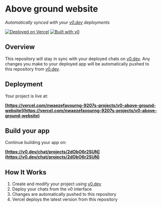 # Above ground website

*Automatically synced with your [v0.dev](https://v0.dev) deployments*

[![Deployed on Vercel](https://img.shields.io/badge/Deployed%20on-Vercel-black?style=for-the-badge&logo=vercel)](https://vercel.com/nwaezefavourng-9207s-projects/v0-above-ground-website)
[![Built with v0](https://img.shields.io/badge/Built%20with-v0.dev-black?style=for-the-badge)](https://v0.dev/chat/projects/2dObO6r2SUN)

## Overview

This repository will stay in sync with your deployed chats on [v0.dev](https://v0.dev).
Any changes you make to your deployed app will be automatically pushed to this repository from [v0.dev](https://v0.dev).

## Deployment

Your project is live at:

**[https://vercel.com/nwaezefavourng-9207s-projects/v0-above-ground-website](https://vercel.com/nwaezefavourng-9207s-projects/v0-above-ground-website)**

## Build your app

Continue building your app on:

**[https://v0.dev/chat/projects/2dObO6r2SUN](https://v0.dev/chat/projects/2dObO6r2SUN)**

## How It Works

1. Create and modify your project using [v0.dev](https://v0.dev)
2. Deploy your chats from the v0 interface
3. Changes are automatically pushed to this repository
4. Vercel deploys the latest version from this repository